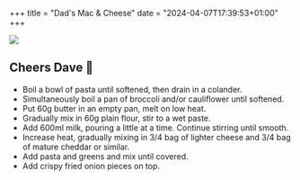 +++
title = "Dad's Mac & Cheese"
date = "2024-04-07T17:39:53+01:00"
+++

![](/images/mac-and-cheese/yum.jpeg)

## Cheers Dave 🫡

- Boil a bowl of pasta until softened, then drain in a colander.
- Simultaneously boil a pan of broccoli and/or cauliflower until softened.
- Put 60g butter in an empty pan, melt on low heat.
- Gradually mix in 60g plain flour, stir to a wet paste.
- Add 600ml milk, pouring a little at a time. Continue stirring until smooth.
- Increase heat, gradually mixing in 3/4 bag of lighter cheese and 3/4 bag of mature cheddar or similar.
- Add pasta and greens and mix until covered.
- Add crispy fried onion pieces on top.